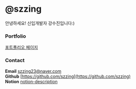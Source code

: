 # @szzing
안녕하세요! 신입개발자 강수진입니다:)



### Portfolio
[포트폴리오 페이지](https://szzing.github.io/sujin)



### Contact<br>
**Email** szzing23@naver.com <br>
**Github** [https://github.com/szzing](https://github.com/szzing) <br>
**Notion** [notion-description](https://succinct-heliotrope-f2e.notion.site/System-out-print-Hello-World-7daa496d5dd04ee4b021097750353001)


<!--
**szzing/szzing** is a ✨ _special_ ✨ repository because its `README.md` (this file) appears on your GitHub profile.

Here are some ideas to get you started:

- 🔭 I’m currently working on ...
- 🌱 I’m currently learning ...
- 👯 I’m looking to collaborate on ...
- 🤔 I’m looking for help with ...
- 💬 Ask me about ...
- 📫 How to reach me: ...
- 😄 Pronouns: ...
- ⚡ Fun fact: ...
-->
